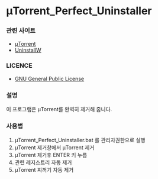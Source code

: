 # μTorrent_Perfect_Uninstaller
### 관련 사이트

* [μTorrent](https://www.utorrent.com)
* [UninstallW](http://www.installmate.com/support/uninstall.htm)

### LICENCE

* [GNU General Public License](https://www.gnu.org/licenses/licenses.html)

### 설명

이 프로그램은 μTorrent를 완벽히 제거해 줍니다.

### 사용법

1. μTorrent_Perfect_Uninstaller.bat 를 관리자권한으로 실행
2. μTorrent 제거창에서 μTorrent 제거
3. μTorrent 제거후 ENTER 키 누름
4. 관련 레지스트리 자동 제거
5. μTorrent 찌꺼기 자동 제거
